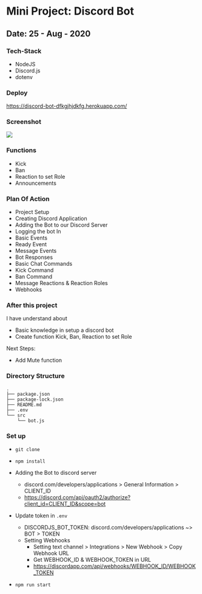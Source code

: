 # Mini Project: Discord Bot

## Date: 25 - Aug - 2020

### Tech-Stack

- NodeJS
- Discord.js
- dotenv

### Deploy

https://discord-bot-dfkgjhjdkfg.herokuapp.com/

### Screenshot

<img src="https://i.imgur.com/snzfdBE.png" />

### Functions

- Kick
- Ban
- Reaction to set Role
- Announcements

### Plan Of Action

- Project Setup
- Creating Discord Application
- Adding the Bot to our Discord Server
- Logging the bot In
- Basic Events
- Ready Event
- Message Events
- Bot Responses
- Basic Chat Commands
- Kick Command
- Ban Command
- Message Reactions & Reaction Roles
- Webhooks

### After this project

I have understand about

- Basic knowledge in setup a discord bot
- Create function Kick, Ban, Reaction to set Role

Next Steps:

- Add Mute function

### Directory Structure

```
.
├── package.json
├── package-lock.json
├── README.md
├── .env
└── src
    └── bot.js
```

### Set up

- `git clone`
- `npm install`

- Adding the Bot to discord server
  - discord.com/developers/applications > General Information > CLIENT_ID
  - https://discord.com/api/oauth2/authorize?client_id=CLIENT_ID&scope=bot
- Update token in `.env`

  - DISCORDJS_BOT_TOKEN: discord.com/developers/applications ~> BOT > TOKEN
  - Setting Webhooks
    - Setting text channel > Integrations > New Webhook > Copy Webhook URL
    - Get WEBHOOK_ID & WEBHOOK_TOKEN in URL
    - https://discordapp.com/api/webhooks/WEBHOOK_ID/WEBHOOK_TOKEN

- `npm run start`

